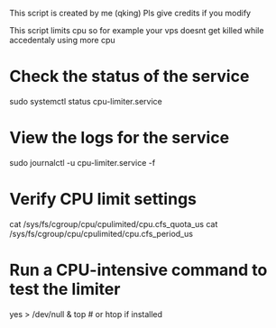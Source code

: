 This script is created by me (qking)
Pls give credits if you modify

This script limits cpu so for example your vps doesnt get killed while accedentaly using more cpu

# Check the status of the service
sudo systemctl status cpu-limiter.service

# View the logs for the service
sudo journalctl -u cpu-limiter.service -f

# Verify CPU limit settings
cat /sys/fs/cgroup/cpu/cpulimited/cpu.cfs_quota_us
cat /sys/fs/cgroup/cpu/cpulimited/cpu.cfs_period_us

# Run a CPU-intensive command to test the limiter
yes > /dev/null &
top  # or htop if installed
